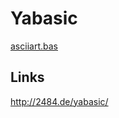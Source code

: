 # Yabasic

[asciiart.bas](https://tio.run/##LY1BCsIwEEXXzSk@UrBVlNooKKL3cDmJKQahljRCe/o6k7jKm/czf2YyNHq7LGvQaL2nEPHITnWfgBk37A4t4geHVhWiJlH6IkpfVFFYYjFhg2bfHE9nMYbNnM1Za81K/lhikMgahrFkWmHFKK2epyadObEpIo/EDYQdDL8G27yfCtqU/K2Upf4o4DtUeXGbF2vccUR8uV7ifPY7DC6U1ctNZeXrOgUmOHoLuf7pO4beTdI4BN9HjOVV/U0SKvGy/AA)

## Links

http://2484.de/yabasic/
